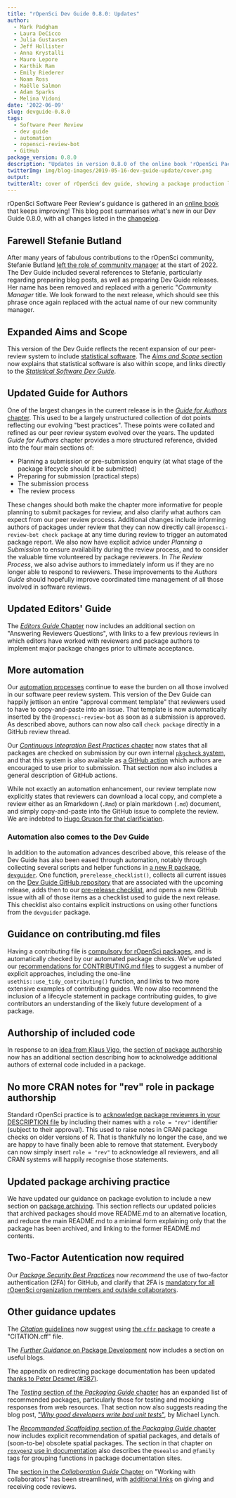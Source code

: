 ```yaml
---
title: "rOpenSci Dev Guide 0.8.0: Updates"
author:
  - Mark Padgham
  - Laura DeCicco
  - Julia Gustavsen
  - Jeff Hollister
  - Anna Krystalli
  - Mauro Lepore
  - Karthik Ram
  - Emily Riederer
  - Noam Ross
  - Maëlle Salmon
  - Adam Sparks
  - Melina Vidoni
date: '2022-06-09'
slug: devguide-0.8.0
tags:
  - Software Peer Review
  - dev guide
  - automation
  - ropensci-review-bot
  - GitHub
package_version: 0.8.0
description: "Updates in version 0.8.0 of the online book 'rOpenSci Packages: Development, Maintenance, and Peer Review rOpenSci Packages: Development, Maintenance, and Peer Review'"
twitterImg: img/blog-images/2019-05-16-dev-guide-update/cover.png
output: 
twitterAlt: cover of rOpenSci dev guide, showing a package production line with small humans discussing, examining and promoting packages
---
```


rOpenSci Software Peer Review's guidance is gathered in an [online book](https://devguide.ropensci.org/) that keeps improving!
This blog post summarises what's new in our Dev Guide 0.8.0, with all changes listed in the [changelog](https://devguide.ropensci.org/booknews.html).

## Farewell Stefanie Butland

After many years of fabulous contributions to the rOpenSci community, Stefanie Butland [left the role of community manager](/blog/2022/01/14/msg-from-stefanie/) at the start of 2022. The Dev Guide included several references to Stefanie, particularly regarding preparing blog posts, as well as preparing Dev Guide releases. Her name has been removed and replaced with a generic "*Community Manager* title. We look forward to the next release, which should see this phrase once again replaced with the actual name of our new community manager.

## Expanded Aims and Scope

This version of the Dev Guide reflects the recent expansion of our peer-review system to include [statistical software](/stat-software-review/). The [*Aims and Scope* section](https://devguide.ropensci.org/policies.html#aims-and-scope) now explains that statistical software is also within scope, and links directly to the [*Statistical Software Dev Guide*](https://stats-devguide.ropensci.org).

## Updated Guide for Authors

One of the largest changes in the current release is in the [*Guide for Authors* chapter](https://devguide.ropensci.org/authors-guide.html). This used to be a largely unstructured collection of dot points reflecting our evolving "best practices". These points were collated and refined as our peer review system evolved over the years. The updated *Guide for Authors* chapter provides a more structured reference, divided into the four main sections of:

- Planning a submission or pre-submission enquiry (at what stage of the package lifecycle should it be submitted)
- Preparing for submission (practical steps)
- The submission process
- The review process

These changes should both make the chapter more informative for people planning to submit packages for review, and also clarify what authors can expect from our peer review process. Additional changes include informing authors of packages under review that they can now directly call `@ropensci-review-bot check package` at any time during review to trigger an automated package report.
We also now have explicit advice under *Planning a Submission* to ensure availability during the review process, and to consider the valuable time volunteered by package reviewers. In *The Review Process*, we also advise authors to immediately inform us if they are no longer able to respond to reviewers. These improvements to the *Authors Guide* should hopefully improve coordinated time management of all those involved in software reviews.

## Updated Editors' Guide

The [*Editors Guide* Chapter](https://devguide.ropensci.org/editorguide.html) now includes an additional section on "Answering Reviewers Questions", with links to a few previous reviews in which editors have worked with reviewers and package authors to implement major package changes prior to ultimate acceptance.

## More automation

Our [automation processes](/blog/2022/05/31/chatops-review-system-github/) continue to ease the burden on all those involved in our software peer review system. This version of the Dev Guide can happily jettison an entire "approval comment template" that reviewers used to have to copy-and-paste into an issue. That template is now automatically inserted by the `@ropensci-review-bot` as soon as a submission is approved. As described above, authors can now also call `check package` directly in a GitHub review thread. 

Our [*Continuous Integration Best Practices* chapter](https://devguide.ropensci.org/ci.html) now states that all packages are checked on submission by our own internal [`pkgcheck` system](https://docs.ropensci.org/pkgcheck), and that this system is also available as [a GitHub action](/blog/2022/02/01/pkgcheck-action/) which authors are encouraged to use prior to submission. That section now also includes a general description of GitHub actions.

While not exactly an automation enhancement, our review template now explicitly states that reviewers can download a local copy, and complete a review either as an Rmarkdown (`.Rmd`) or plain markdown (`.md`) document, and simply copy-and-paste into the GitHub issue to complete the review. We are indebted to [Hugo Gruson for that clarificiation](https://github.com/ropensci/dev_guide/pull/375).

### Automation also comes to the Dev Guide

In addition to the automation advances described above, this release of the Dev Guide has also been eased through automation, notably through collecting several scripts and helper functions in [a new R package, `devguider`](https://github.com/ropensci-org/devguider). One function, `prerelease_checklist()`, collects all current issues on the [Dev Guide GitHub repository](https://github.com/ropensci/dev_guide/issues) that are associated with the upcoming release, adds then to our [pre-release checklist](https://devguide.ropensci.org/bookreleaseissue.html), and opens a new GitHub issue with all of those items as a checklist used to guide the next release. This checklist also contains explicit instructions on using other functions from the `devguider` package.

## Guidance on contributing.md files

Having a contributing file is [compulsory for rOpenSci packages](https://devguide.ropensci.org/collaboration.html?q=contributing#contributing-guide), and is automatically checked by our automated package checks. We've updated our [recommendations for CONTRIBUTING.md files](https://devguide.ropensci.org/collaboration.html#contributing-guide) to suggest a number of explicit approaches, including the one-line `usethis::use_tidy_contributing()` function, and links to two more extensive examples of contributing guides. We now also recommend the inclusion of a lifecycle statement in package contributing guides, to give contributors an understanding of the likely future development of a package.

## Authorship of included code

In response to an [idea from Klaus Vigo](https://github.com/ropensci/dev_guide/issues/388), the [section of package authorship](https://devguide.ropensci.org/building.html#authorship) now has an additional section describing how to acknolwedge additional authors of external code included in a package.

## No more CRAN notes for "rev" role in package authorship

Standard rOpenSci practice is to [acknowledge package reviewers in your DESCRIPTION file](/blog/2018/03/16/thanking-reviewers-in-metadata/) by including their names with a `role = "rev"` identifier (subject to their approval). This used to raise notes in CRAN package checks on older versions of R. That is thankfully no longer the case, and we are happy to have finally been able to remove that statement. Everybody can now simply insert `role = "rev"` to acknowledge all reviewers, and all CRAN systems will happily recognise those statements.

## Updated package archiving practice

We have updated our guidance on package evolution to include a new section on [package archiving](https://devguide.ropensci.org/evolution.html#archivalguidance). This section reflects our updated policies that archived packages should move README.md to an alternative location, and reduce the main README.md to a minimal form explaining only that the package has been archived, and linking to the former README.md contents.

## Two-Factor Autentication now required

Our [*Package Security Best Practices*](https://devguide.ropensci.org/package-development-security-best-practices.html) now *recommend* the use of two-factor authentication (2FA) for GitHub, and clarify that 2FA is [mandatory for all rOpenSci organization members and outside collaborators](/blog/2022/05/16/requiring-2fa-for-the-ropensci-github-organization/).

## Other guidance updates

The [*Citation* guidelines](https://devguide.ropensci.org/building.html#citation-file) now suggest using [the `cffr` package](https://docs.ropensci.org/cffr/) to create a "CITATION.cff" file.

The [*Further Guidance* on Package Development](https://devguide.ropensci.org/building.html#further-guidance) now includes a section on useful blogs.

The appendix on redirecting package documentation has been updated [thanks to Peter Desmet (#387)](https://github.com/ropensci/dev_guide/pull/387).

The [*Testing* section of the *Packaging Guide* chapter](https://devguide.ropensci.org/building.html#testing) has an expanded list of recommended packages, particularly those for testing and mocking responses from web resources. That section now also suggests reading the blog post, ["*Why good developers write bad unit tests*"](https://mtlynch.io/good-developers-bad-tests/), by Michael Lynch.

The [*Recommanded Scaffolding* section of the *Packaging Guide* chapter](https://devguide.ropensci.org/building.html#recommended-scaffolding) now includes explicit recommendation of spatial packages, and details of (soon-to-be) obsolete spatial packages. The section in that chapter on [`roxygen2` use in documentation](https://devguide.ropensci.org/building.html#roxygen2-use) also describes the `@seealso` and `@family` tags for grouping functions in package documentation sites.

The [section in the *Collaboration Guide* Chapter](https://devguide.ropensci.org/collaboration.html#gitflow) on "Working with collaborators" has been streamlined, with [additional links](https://github.com/ropensci/dev_guide/pull/374) on giving and receiving code reviews.
